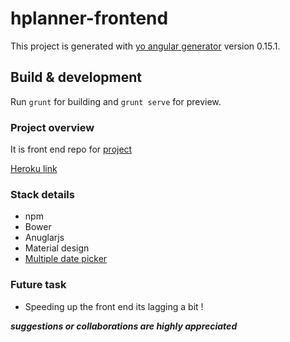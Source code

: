 # hplanner-frontend

This project is generated with [yo angular generator](https://github.com/yeoman/generator-angular)
version 0.15.1.

## Build & development

Run `grunt` for building and `grunt serve` for preview.



### Project overview 

It is front end repo for [project](https://github.com/docodon/holiday_advisor)

[Heroku link](https://secure-atoll-63871.herokuapp.com)

###  Stack details 
	
* npm
* Bower 
* Anuglarjs
* Material design
* [Multiple date picker](https://github.com/arca-computing/MultipleDatePicker)  


### Future task  
    
* Speeding up the front end its lagging a bit ! 


_**suggestions or collaborations are highly appreciated**_


